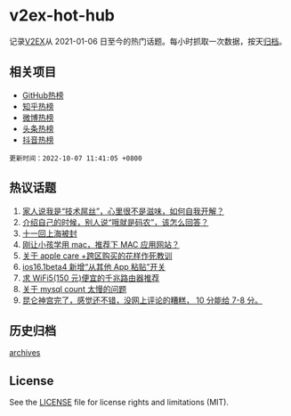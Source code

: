 # v2ex-hot-hub

 记录[V2EX](https://www.v2ex.com/)从 2021-01-06 日至今的热门话题。每小时抓取一次数据，按天[归档](archives)。
 
 ## 相关项目

- [GitHub热榜](https://github.com/lonnyzhang423/github-hot-hub)
- [知乎热榜](https://github.com/lonnyzhang423/zhihu-hot-hub)
- [微博热榜](https://github.com/lonnyzhang423/weibo-hot-hub)
- [头条热榜](https://github.com/lonnyzhang423/toutiao-hot-hub)
- [抖音热榜](https://github.com/lonnyzhang423/douyin-hot-hub)


 `更新时间：2022-10-07 11:41:05 +0800`

## 热议话题

1. [家人说我是“技术屌丝”，心里很不是滋味，如何自我开解？](https://www.v2ex.com/t/884871)
1. [介绍自己的时候，别人说“哦就是码农”，该怎么回答？](https://www.v2ex.com/t/884950)
1. [十一回上海被封](https://www.v2ex.com/t/884961)
1. [刚让小孩学用 mac，推荐下 MAC 应用网站？](https://www.v2ex.com/t/884915)
1. [关于 apple care +跨区购买的花样作死教训](https://www.v2ex.com/t/884892)
1. [ios16.1beta4 新增“从其他 App 粘贴”开关](https://www.v2ex.com/t/884865)
1. [求 WiFi5(150 元)便宜的千兆路由器推荐](https://www.v2ex.com/t/884902)
1. [关于 mysql count 太慢的问题](https://www.v2ex.com/t/884917)
1. [昆仑神宫完了，感觉还不错，没网上评论的糟糕， 10 分能给 7-8 分。](https://www.v2ex.com/t/884876)

## 历史归档

[archives](archives)

## License

See the [LICENSE](LICENSE) file for license rights and limitations (MIT).
